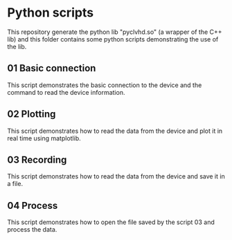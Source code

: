 # Python scripts
This repository generate the python lib "pyclvhd.so" (a wrapper of the C++ lib) and this folder contains some python scripts demonstrating the use of the lib.

## 01 Basic connection
This script demonstrates the basic connection to the device and the command to read the device information.

## 02 Plotting
This script demonstrates how to read the data from the device and plot it in real time using matplotlib.

## 03 Recording
This script demonstrates how to read the data from the device and save it in a file.

## 04 Process
This script demonstrates how to open the file saved by the script 03 and process the data.